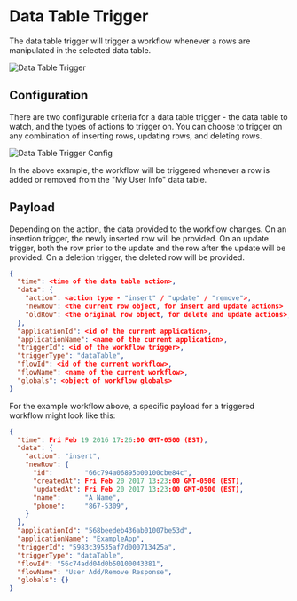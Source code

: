 # Data Table Trigger

The data table trigger will trigger a workflow whenever a rows are manipulated in the selected data table.

![Data Table Trigger](/images/workflows/triggers/data-table-trigger.png "Data Table Trigger")

## Configuration

There are two configurable criteria for a data table trigger - the data table to watch, and the types of actions to trigger on. You can choose to trigger on any combination of inserting rows, updating rows, and deleting rows.

![Data Table Trigger Config](/images/workflows/triggers/data-table-trigger-config.png "Data Table Trigger Config")

In the above example, the workflow will be triggered whenever a row is added or removed from the "My User Info" data table.

## Payload

Depending on the action, the data provided to the workflow changes. On an insertion trigger, the newly inserted row will be provided. On an update trigger, both the row prior to the update and the row after the update will be provided. On a deletion trigger, the deleted row will be provided.

```json
{
  "time": <time of the data table action>,
  "data": {
    "action": <action type - "insert" / "update" / "remove">,
    "newRow": <the current row object, for insert and update actions>
    "oldRow": <the original row object, for delete and update actions>,
  },
  "applicationId": <id of the current application>,
  "applicationName": <name of the current application>,
  "triggerId": <id of the workflow trigger>,
  "triggerType": "dataTable",
  "flowId": <id of the current workflow>,
  "flowName": <name of the current workflow>,
  "globals": <object of workflow globals>
}
```

For the example workflow above, a specific payload for a triggered workflow might look like this:

```json
{
  "time": Fri Feb 19 2016 17:26:00 GMT-0500 (EST),
  "data": {
    "action": "insert",
    "newRow": {
      "id":        "66c794a06895b00100cbe84c",
      "createdAt": Fri Feb 20 2017 13:23:00 GMT-0500 (EST),
      "updatedAt": Fri Feb 20 2017 13:23:00 GMT-0500 (EST),
      "name":      "A Name",
      "phone":     "867-5309",
    }
  },
  "applicationId": "568beedeb436ab01007be53d",
  "applicationName": "ExampleApp",
  "triggerId": "5983c39535af7d000713425a",
  "triggerType": "dataTable",
  "flowId": "56c74add04d0b50100043381",
  "flowName": "User Add/Remove Response",
  "globals": {}
}
```
